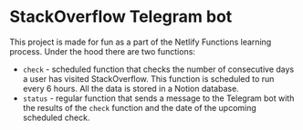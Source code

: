 # StackOverflow Telegram bot

This project is made for fun as a part of the Netlify Functions learning process. Under the hood there are two functions:

- `check` - scheduled function that checks the number of consecutive days a user has visited StackOverflow. This function is scheduled to run every 6 hours. All the data is stored in a Notion database.
- `status` - regular function that sends a message to the Telegram bot with the results of the `check` function and the date of the upcoming scheduled check.

<!-- Last updated: Sat Apr 20 21:01:27 2024 -->